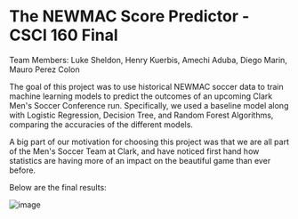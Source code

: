 # The NEWMAC Score Predictor - CSCI 160 Final

Team Members: Luke Sheldon, Henry Kuerbis, Amechi Aduba, Diego Marin, Mauro Perez Colon

The goal of this project was to use historical NEWMAC soccer data to train
machine learning models to predict the outcomes of an upcoming Clark Men's Soccer Conference
run. Specifically, we used a baseline model along with Logistic Regression, Decision Tree,
and Random Forest Algorithms, comparing the accuracies of the different models.

A big part of our motivation for choosing this project was that we are all part of the Men's Soccer
Team at Clark, and have noticed first hand how statistics are having more of an impact on
the beautiful game than ever before.

Below are the final results:

![image](https://github.com/LukeSheldon19/The-NEWMAC-Score-Predictor-----CS-160-Final/assets/131008107/e214b52d-e38d-4335-9772-2619f44ed5db)

